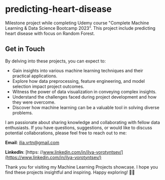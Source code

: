 # predicting-heart-disease
Milestone project while completing Udemy course "Complete Machine Learning &amp; Data Science Bootcamp 2023". This project include predicting heart disease with focus on Random Forest.

## Get in Touch
By delving into these projects, you can expect to:

- Gain insights into various machine learning techniques and their practical applications.
- Explore how data preprocessing, feature engineering, and model selection impact project outcomes.
- Witness the power of data visualization in conveying complex insights.
- Understand the challenges faced during project development and how they were overcome.
- Discover how machine learning can be a valuable tool in solving diverse problems.


I am passionate about sharing knowledge and collaborating with fellow data enthusiasts. If you have questions, suggestions, or would like to discuss potential collaborations, please feel free to reach out to me:

**Email**: ilia.vrtn@gmail.com 

**LinkedIn**: [https: //www.linkedin.com/in/ilya-vorotyntsev/](https://www.linkedin.com/in/ilya-vorotyntsev/)

Thank you for visiting my Machine Learning Projects showcase. I hope you find these projects insightful and inspiring. Happy exploring! 🚀🤖
